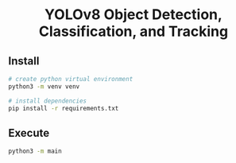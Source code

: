 <h1 align="center">YOLOv8 Object Detection, Classification, and Tracking</h1>

## Install

```bash
# create python virtual environment
python3 -m venv venv

# install dependencies
pip install -r requirements.txt
```

## Execute

```bash
python3 -m main
```
